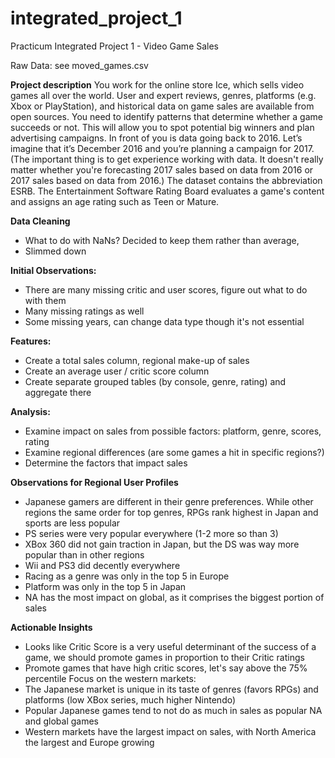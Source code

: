 # integrated_project_1
Practicum Integrated Project 1 - Video Game Sales

Raw Data: see moved_games.csv

**Project description**
You work for the online store Ice, which sells video games all over the world. User and expert reviews, genres, platforms (e.g. Xbox or PlayStation), and historical data on game sales are available from open sources. You need to identify patterns that determine whether a game succeeds or not. This will allow you to spot potential big winners and plan advertising campaigns.
In front of you is data going back to 2016. Let’s imagine that it’s December 2016 and you’re planning a campaign for 2017.
(The important thing is to get experience working with data. It doesn't really matter whether you're forecasting 2017 sales based on data from 2016 or 2017 sales based on data from 2016.)
The dataset contains the abbreviation ESRB. The Entertainment Software Rating Board evaluates a game's content and assigns an age rating such as Teen or Mature.

**Data Cleaning**
- What to do with NaNs? Decided to keep them rather than average, 
- Slimmed down

**Initial Observations:**
- There are many missing critic and user scores, figure out what to do with them
- Many missing ratings as well
- Some missing years, can change data type though it's not essential

**Features:**
- Create a total sales column, regional make-up of sales
- Create an average user / critic score column
- Create separate grouped tables (by console, genre, rating) and aggregate there

**Analysis:**
- Examine impact on sales from possible factors: platform, genre, scores, rating
- Examine regional differences (are some games a hit in specific regions?)
- Determine the factors that impact sales

**Observations for Regional User Profiles**
- Japanese gamers are different in their genre preferences. While other regions the same order for top genres, RPGs rank highest in Japan and sports are less popular
- PS series were very popular everywhere (1-2 more so than 3)
- XBox 360 did not gain traction in Japan, but the DS was way more popular than in other regions
- Wii and PS3 did decently everywhere
- Racing as a genre was only in the top 5 in Europe
- Platform was only in the top 5 in Japan
- NA has the most impact on global, as it comprises the biggest portion of sales

**Actionable Insights**
- Looks like Critic Score is a very useful determinant of the success of a game, we should promote games in proportion to their Critic ratings
- Promote games that have high critic scores, let's say above the 75% percentile
Focus on the western markets:
- The Japanese market is unique in its taste of genres (favors RPGs) and platforms (low XBox series, much higher Nintendo)
- Popular Japanese games tend to not do as much in sales as popular NA and global games
- Western markets have the largest impact on sales, with North America the largest and Europe growing
